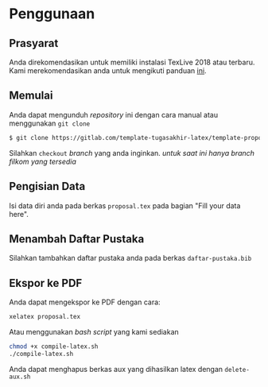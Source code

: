# Penggunaan

## Prasyarat

Anda direkomendasikan untuk memiliki instalasi TexLive 2018 atau
terbaru. Kami merekomendasikan anda untuk mengikuti panduan
[ini](https://tex.stackexchange.com/questions/1092/how-to-install-vanilla-texlive-on-debian-or-ubuntu/95373#95373).


## Memulai

Anda dapat mengunduh *repository* ini dengan cara manual atau
menggunakan `git clone`

``` bash
$ git clone https://gitlab.com/template-tugasakhir-latex/template-proposal-latex
```

Silahkan `checkout` *branch* yang anda inginkan. *untuk saat ini hanya
branch filkom yang tersedia*

## Pengisian Data

Isi data diri anda pada berkas `proposal.tex` pada bagian "Fill your
data here".

## Menambah Daftar Pustaka

Silahkan tambahkan daftar pustaka anda pada berkas
`daftar-pustaka.bib`

## Ekspor ke PDF

Anda dapat mengekspor ke PDF dengan cara:

``` bash
xelatex proposal.tex
```

Atau menggunakan *bash script* yang kami sediakan

``` bash
chmod +x compile-latex.sh
./compile-latex.sh
```

Anda dapat menghapus berkas aux yang dihasilkan latex dengan
`delete-aux.sh`



